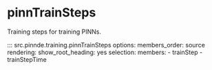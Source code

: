 # pinnTrainSteps

Training steps for training PINNs.

::: src.pinnde.training.pinnTrainSteps
    options:
        members_order: source
    rendering:
      show_root_heading: yes
    selection:
      members:
        - trainStep
        - trainStepTime